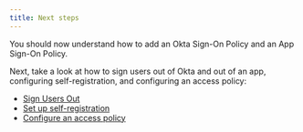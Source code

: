 ```yaml
---
title: Next steps
---
```


You should now understand how to add an <GuideLink link="../prompt-factor-group">Okta Sign-On Policy</GuideLink> and an <GuideLink link="../prompt-factor-outside-us">App Sign-On Policy</GuideLink>.

Next, take a look at how to sign users out of Okta and out of an app, configuring self-registration, and configuring an access policy:

* [Sign Users Out](/docs/guides/sign-users-out/)
* [Set up self-registration](/docs/guides/set-up-self-service-registration/before-you-begin/)
* [Configure an access policy](/docs/guides/configure-access-policy/overview/)
